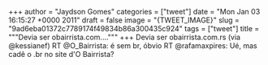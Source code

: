 
+++
author = "Jaydson Gomes"
categories = ["tweet"]
date = "Mon Jan 03 16:15:27 +0000 2011"
draft = false
image = "{TWEET_IMAGE}"
slug = "9ad6eba01372c7789174f49834b86a300435c924"
tags = ["tweet"]
title = """Devia ser obairrista.com...."""
+++
Devia ser obairrista.com.rs (via @kessianef) RT @O_Bairrista: é sem br, óbvio RT @rafamaxpires: Ué, mas cadê o .br no site d'O Bairrista?
